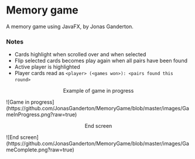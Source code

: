 # Memory game
A memory game using JavaFX, by Jonas Ganderton.

### Notes
* Cards highlight when scrolled over and when selected
* Flip selected cards becomes play again when all pairs have been found
* Active player is highlighted
* Player cards read as `<player> (<games won>): <pairs found this round>`

<p align = "center">
Example of game in progress
</p>
![Game in progress](https://github.com/JonasGanderton/MemoryGame/blob/master/images/GameInProgress.png?raw=true)

<p align = "center">
End screen
</p>
![End screen](https://github.com/JonasGanderton/MemoryGame/blob/master/images/GameComplete.png?raw=true)